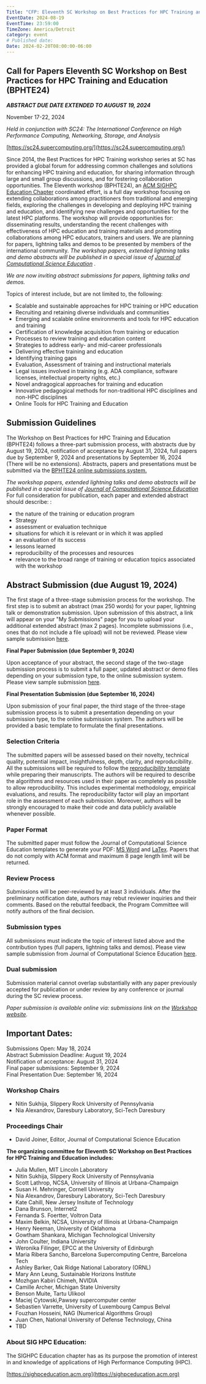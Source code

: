 ```yaml
---
Title: "CFP: Eleventh SC Workshop on Best Practices for HPC Training and Education (BPHTE24)"
EventDate: 2024-08-19
EventTime: 23:59:00
TimeZone: America/Detroit
category: event
# Published date:
Date: 2024-02-20T08:00:00-06:00
---
```


## Call for Papers Eleventh SC Workshop on Best Practices for HPC Training and Education (BPHTE24)

***ABSTRACT DUE DATE EXTENDED TO AUGUST 19, 2024***

November 17-22, 2024


*Held in conjunction with SC24: The International Conference on High Performance Computing, Networking, Storage, and Analysis*


[https://sc24.supercomputing.org/](https://sc24.supercomputing.org/)



Since 2014, the Best Practices for HPC Training workshop series at SC has provided a global forum for addressing common challenges and solutions for enhancing HPC training and education, for sharing information through large and small group discussions, and for fostering collaboration opportunities. The Eleventh workshop (BPHTE24), an [ACM SIGHPC Education Chapter](https://sighpceducation.acm.org) coordinated effort, is a full day workshop focusing on extending collaborations among practitioners from traditional and emerging fields, exploring the challenges in developing and deploying HPC training and education, and identifying new challenges and opportunities for the latest HPC platforms. The workshop will provide opportunities for: disseminating results, understanding the recent challenges with effectiveness of HPC education and training materials and promoting collaborations among HPC educators, trainers and users. We are planning for papers, lightning talks and demos to be presented by members of the international community. _The workshop papers, extended lightning talks and demo abstracts will be published in a special issue of [Journal of Computational Science Education](http://jocse.org/)_ .

_We are now inviting abstract submissions for papers, lightning talks and demos._

Topics of interest include, but are not limited to, the following:

*   Scalable and sustainable approaches for HPC training or HPC education
*   Recruiting and retaining diverse individuals and communities
*   Emerging and scalable online environments and tools for HPC education and training
*   Certification of knowledge acquisition from training or education
*   Processes to review training and education content
*   Strategies to address early- and mid-career professionals
*   Delivering effective training and education
*   Identifying training gaps
*   Evaluation, Assessment of training and instructional materials
*   Legal issues involved in training (e.g. ADA compliance, software licenses, intellectual property rights, etc.)
*   Novel andragogical approaches for training and education
*   Innovative pedagogical methods for non-traditional HPC disciplines and non-HPC disciplines
*   Online Tools for HPC Training and Education

## Submission Guidelines  

The Workshop on Best Practices for HPC Training and Education (BPHTE24) follows a three-part submission process, with abstracts due by August 19, 2024, notification of acceptance by August 31, 2024, full papers due by September 9, 2024 and presentations by September 16, 2024 (There will be no extensions). Abstracts, papers and presentations must be submitted via the [BPHTE24 online submissions system.](https://submissions.supercomputing.org/?page=Submit&id=SC24WorkshopBestPracticesforHPCTrainingandEducationAbstract&site=sc24)

_The workshop papers, extended lightning talks and demo abstracts will be published in a special issue of [Journal of Computational Science Education](http://jocse.org/)_ For full consideration for publication, each paper and extended abstract should describe: :  

*   the nature of the training or education program
*   Strategy
*   assessment or evaluation technique
*   situations for which it is relevant or in which it was applied
*   an evaluation of its success
*   lessons learned
*   reproducibility of the processes and resources
*   relevance to the broad range of training or education topics associated with the workshop

## Abstract Submission (due August 19, 2024)

The first stage of a three-stage submission process for the workshop. The first step is to submit an abstract (max 250 words) for your paper, lightning talk or demonstration submission. Upon submission of this abstract, a link will appear on your "My Submissions" page for you to upload your additional extended abstract (max 2 pages). Incomplete submissions (i.e., ones that do not include a file upload) will not be reviewed. Please view sample submission [here](https://submissions.supercomputing.org/?page=SampleForm&id=SCWorkshopBestPracticesforHPCTrainingandEducationAbstract&site=sc24).

**Final Paper Submission (due September 9, 2024)**  

Upon acceptance of your abstract, the second stage of the two-stage submission process is to submit a full paper, updated abstract or demo files depending on your submission type, to the online submission system. Please view sample submission [here](https://submissions.supercomputing.org/?page=SampleForm&id=SCWorkshopBestPracticesforHPCTrainingandEducationFinalSubmission&site=sc24).

**Final Presentation Submission (due September 16, 2024)**  

Upon submission of your final paper, the third stage of the three-stage submission process is to submit a presentation depending on your submission type, to the online submission system. The authors will be provided a basic template to formulate the final presentations.

### Selection Criteria  

The submitted papers will be assessed based on their novelty, technical quality, potential impact, insightfulness, depth, clarity, and reproducibility. All the submissions will be required to follow the [reproducibility template](https://sc18.supercomputing.org/app/uploads/2017/12/template_workshops_repro.zip) while preparing their manuscripts. The authors will be required to describe the algorithms and resources used in their paper as completely as possible to allow reproducibility. This includes experimental methodology, empirical evaluations, and results. The reproducibility factor will play an important role in the assessment of each submission. Moreover, authors will be strongly encouraged to make their code and data publicly available whenever possible.

### Paper Format  

The submitted paper must follow the Journal of Computational Science Education templates to generate your PDF: [MS Word](http://shodor.org/media/content//jocse/content/JOCSE_Word_Template.zip) and [LaTex](http://shodor.org/media/content//jocse/content/JOCSE_LaTeX_Template.zip). Papers that do not comply with ACM format and maximum 8 page length limit will be returned.

### Review Process 

Submissions will be peer-reviewed by at least 3 individuals. After the preliminary notification date, authors may rebut reviewer inquiries and their comments. Based on the rebuttal feedback, the Program Committee will notify authors of the final decision.

### Submission types

All submissions must indicate the topic of interest listed above and the contribution types (full papers, lightning talks and demos). Please view sample submission from Journal of Computational Science Education [here](https://submissions.supercomputing.org/?page=SampleForm&id=SCWorkshopBestPracticesforHPCTrainingandEducationAbstract&site=sc24).

###  Dual submission 

Submission material cannot overlap substantially with any paper previously accepted for publication or under review by any conference or journal during the SC review process.

_Paper submission is available online via: submissions link on the [Workshop website](https://submissions.supercomputing.org/?page=Submit&id=SCWorkshopBestPracticesforHPCTrainingandEducationAbstract&site=sc24)._

## Important Dates:  
Submissions Open: May 18, 2024  
Abstract Submission Deadline: August 19, 2024  
Notification of acceptance: August 31, 2024  
Final paper submissions: September 9, 2024  
Final Presentation Due: September 16, 2024  

  
### Workshop Chairs

*   Nitin Sukhija, Slippery Rock University of Pennsylvania
*   Nia Alexandrov, Daresbury Laboratory, Sci-Tech Daresbury

### Proceedings Chair

*   David Joiner, Editor, Journal of Computational Science Education

**The organizing committee for Eleventh SC Workshop on Best Practices for HPC Training and Education includes:**

*   Julia Mullen, MIT Lincoln Laboratory
*   Nitin Sukhija, Slippery Rock University of Pennsylvania
*   Scott Lathrop, NCSA, University of Illinois at Urbana-Champaign
*   Susan H. Mehringer, Cornell University
*   Nia Alexandrov, Daresbury Laboratory, Sci-Tech Daresbury
*   Kate Cahill, New Jersey Insitute of Technology
*   Dana Brunson, Internet2
*   Fernanda S. Foertter, Voltron Data
*   Maxim Belkin, NCSA, University of Illinois at Urbana-Champaign
*   Henry Neeman, University of Oklahoma
*   Gowtham Shankara, Michigan Technological University
*   John Coulter, Indiana University
*   Weronika Filinger, EPCC at the University of Edinburgh
*   Maria Ribera Sancho, Barcelona Supercomputing Centre, Barcelona Tech
*   Ashley Barker, Oak Ridge National Laboratory (ORNL)
*   Mary Ann Leung, Sustainable Horizons Institute
*   Mozhgan Kabiri Chimeh, NVIDIA
*   Camille Archer, Michigan State University
*   Benson Muite, Tartu Ulikool
*   Maciej Cytowski,Pawsey supercomputer center
*   Sebastien Varrette, University of Luxembourg Campus Belval
*   Fouzhan Hosseini, NAG (Numerical Algorithms Group)
*   Juan Chen, National University of Defense Technology, China
*   TBD

### About SIG HPC Education:  

The SIGHPC Education chapter has as its purpose the promotion of interest in and knowledge of applications of High Performance Computing (HPC).

[https://sighpceducation.acm.org](https://sighpceducation.acm.org)
